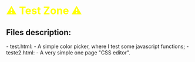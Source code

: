 <h1 style="color: yellow">⚠️ Test Zone ⚠️</h1>

<h2>Files description:</h2>
- test.html:
  - A simple color picker, where I test some javascript functions;
- teste2.html:
  - A very simple one page "CSS editor".
